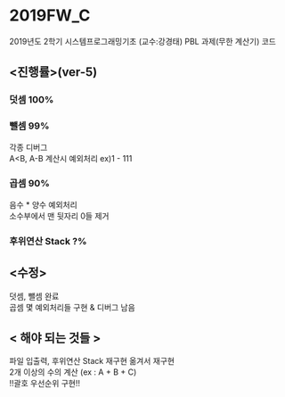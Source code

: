 # 2019FW_C
2019년도 2학기 시스템프로그래밍기초 (교수:강경태)
PBL 과제(무한 계산기) 코드

## <진행률>(ver-5)  
### 덧셈 100%    
### 뺄셈 99%  
각종 디버그  
A<B, A-B 계산시 예외처리 ex)1 - 111  
### 곱셈 90%  
음수 * 양수 예외처리  
소수부에서 맨 뒷자리 0들 제거  
### 후위연산 Stack ?%
## <수정>  
덧셈, 뺄셈 완료  
곱셈 몇 예외처리들 구현 & 디버그 남음  

## < 해야 되는 것들 >
파일 입출력, 후위연산 Stack 재구현 옮겨서 재구현    
2개 이상의 수의 계산 (ex : A + B + C)  
!!괄호 우선순위 구현!!
